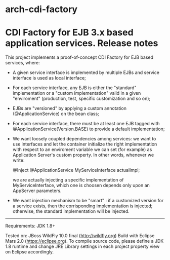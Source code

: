 # arch-cdi-factory
CDI Factory for EJB 3.x based application services.
Release notes
=============

This project implements a proof-of-concept CDI Factory for EJB based services, where:

- A given service interface is implemented by multiple EJBs and service interface is used as local interface;

- For each service interface, any EJB is either the "standard" implementation  or  a "custom implementation" valid in a given "enviroment" 
  (production, test,  specific customization and so on);

- EJBs are "versioned" by applying a custom annotation (@ApplicationService) on the bean class; 

- For each service interface, there must be at least one EJB tagged with @ApplicationService(Version.BASE) to provide a default implementation;
  
- We want loosely coupled dependencies among services: we want to use interfaces and let the container initialize the right implementation with respect to 
  an enviroment variable we can set (for example) as  Application Server's custom property. In other words, whenever we write:
  	
  	@Inject
  	@ApplicationService
  	MyServiceInterface actualImpl;
  	
  we are actually injecting a specific implementation of MyServiceInterface, which one is choosen depends only upon an AppServer parameters.
  
- We want injection mechanism to be "smart" : if a customized version for a service exists, then the corrisponding implementation is injected; otherwise, the standard implementation 
  will be injected.

-------
Requirements: JDK 1.8+

Tested on: JBoss WildFly 10.0 final (http://wildfly.org)
Build with Eclipse Mars 2.0 (https://eclipse.org).
To compile source code, please define a JDK 1.8 runtime and change JRE Library settings in each project property view on Eclipse accordingly.

